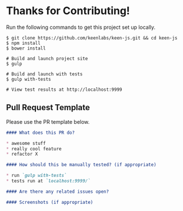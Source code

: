 # Thanks for Contributing!

Run the following commands to get this project set up locally.

```ssh
$ git clone https://github.com/keenlabs/keen-js.git && cd keen-js
$ npm install
$ bower install

# Build and launch project site
$ gulp

# Build and launch with tests
$ gulp with-tests

# View test results at http://localhost:9999
```

## Pull Request Template

Please use the PR template below.

```markdown
#### What does this PR do?

* awesome stuff
* really cool feature
* refactor X

#### How should this be manually tested? (if appropriate)

* run `gulp with-tests`
* tests run at `localhost:9999/`

#### Are there any related issues open?

#### Screenshots (if appropriate)
```

